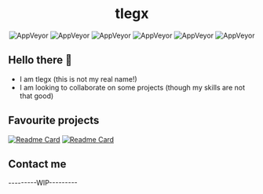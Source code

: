 <h1 align="center">tlegx</h1>
<p align="center">
  <img alt="AppVeyor" src="https://img.shields.io/badge/Code-Python-informational?style=flat&logo=data:image/svg%2bxml;base64,<BASE64_DATA>">
  <img alt="AppVeyor" src="https://img.shields.io/badge/Code-Web Apps-informational?style=flat&logo=data:image/svg%2bxml;base64,<BASE64_DATA>">
  <img alt="AppVeyor" src="https://img.shields.io/badge/Code-CS-informational?style=flat&logo=data:image/svg%2bxml;base64,<BASE64_DATA>">
  <img alt="AppVeyor" src="https://img.shields.io/badge/Code-Java-informational?style=flat&logo=data:image/svg%2bxml;base64,<BASE64_DATA>">
  <img alt="AppVeyor" src="https://img.shields.io/badge/OS-Windows-informational?style=flat&logo=data:image/svg%2bxml;base64,<BASE64_DATA>">
  <img alt="AppVeyor" src="https://img.shields.io/badge/IDE-VS Code-informational?style=flat&logo=data:image/svg%2bxml;base64,<BASE64_DATA>">
</p>

## Hello there 👋
- I am tlegx (this is not my real name!)
- I am looking to collaborate on some projects (though my skills are not that good)

## Favourite projects
[![Readme Card](https://github-readme-stats.vercel.app/api/pin/?username=tlegx&repo=hangman_terminal&theme=nord&show_owner=true)](https://github.com/tlegx/hangman_terminal)
[![Readme Card](https://github-readme-stats.vercel.app/api/pin/?username=tlegx&repo=alt_case_bot_twittert&theme=nord&show_owner=true)](https://github.com/tlegx/alt_case_bot_twitter)

## Contact me
---------WIP---------

